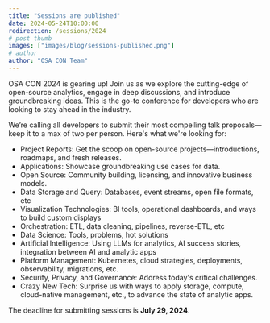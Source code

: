 ```yaml
---
title: "Sessions are published"
date: 2024-05-24T10:00:00
redirection: /sessions/2024
# post thumb
images: ["images/blog/sessions-published.png"]
# author
author: "OSA CON Team"
---
```


OSA CON 2024 is gearing up! Join us as we explore the cutting-edge of open-source analytics, engage in deep discussions, and introduce groundbreaking ideas. This is the go-to conference for developers who are looking to stay ahead in the industry.

We’re calling all developers to submit their most compelling talk proposals—keep it to a max of two per person. Here's what we're looking for:

* Project Reports: Get the scoop on open-source projects—introductions, roadmaps, and fresh releases.
* Applications: Showcase groundbreaking use cases for data.
* Open Source: Community building, licensing, and innovative business models.
* Data Storage and Query: Databases, event streams, open file formats, etc
* Visualization Technologies: BI tools, operational dashboards, and ways to build custom displays
* Orchestration: ETL, data cleaning, pipelines, reverse-ETL, etc
* Data Science: Tools, problems, hot solutions 
* Artificial Intelligence: Using LLMs for analytics, AI success stories, integration between AI and analytic apps
* Platform Management: Kubernetes, cloud strategies, deployments, observability, migrations, etc.
* Security, Privacy, and Governance: Address today's critical challenges.
* Crazy New Tech: Surprise us with ways to apply storage, compute, cloud-native management, etc., to advance the state of analytic apps. 

The deadline for submitting sessions is **July 29, 2024**.
